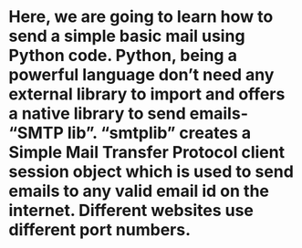 # Here, we are going to learn how to send a simple basic mail using Python code. Python, being a powerful language don’t need any external library to import and offers a native library to send emails- “SMTP lib”. “smtplib” creates a Simple Mail Transfer Protocol client session object which is used to send emails to any valid email id on the internet. Different websites use different port numbers.
